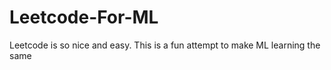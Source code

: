 # Leetcode-For-ML
Leetcode is so nice and easy. This is a fun attempt to make ML learning the same 
